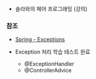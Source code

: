 - 솔라와의 페어 프로그래밍 (강의)

### 참조
- [Spring - Exceptions](https://docs.spring.io/spring-framework/reference/web/webmvc/mvc-controller/ann-exceptionhandler.html)

- Exception 처리 학습 테스트 완료
  - @ExceptionHandler
  - @ControllerAdvice


